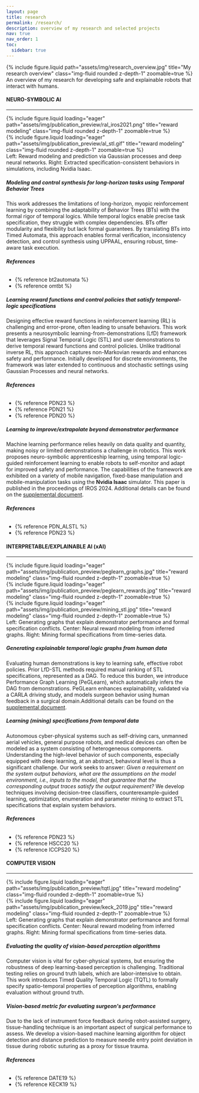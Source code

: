 ```yaml
---
layout: page
title: research
permalink: /research/
description: overview of my research and selected projects
nav: true
nav_order: 1
toc:
  sidebar: true
---
```


<!-- <iframe width="100%" height="800" src="/assets/pdf/research_overview.pdf"> -->

<!-- <img width="100%" height="500" src="/assets/img/.jpg"> -->

<div class="row">
    <div class="col-sm mt-3 mt-md-0">
        {% include figure.liquid path="assets/img/research_overview.jpg" title="My research overview" class="img-fluid rounded z-depth-1" zoomable=true %}
    </div>
</div>
<div class="caption">
    An overview of my research for developing safe and explainable robots that interact with humans.
</div>

#### **NEURO-SYMBOLIC AI**

---

<div class="row">
    <div class="col-sm-4 mt-3 mt-md-0">
        {% include figure.liquid loading="eager" path="assets/img/publication_preview/ral_iros2021.png" title="reward modeling" class="img-fluid rounded z-depth-1" zoomable=true %}
    </div>
    <div class="col-sm-8 mt-3 mb-md-0">
        {% include figure.liquid loading="eager" path="assets/img/publication_preview/al_stl.gif" title="reward modeling" class="img-fluid rounded z-depth-1" zoomable=true %}
    </div>
</div>
<div class="caption">
    Left: Reward modeling and prediction via Gaussian processes and deep neural networks. Right: Extracted specification-consistent behaviors in simulations, including Nvidia Isaac.
</div>

##### _Modeling and control synthesis for long-horizon tasks using Temporal Behavior Trees_

This work addresses the limitations of long-horizon, myopic reinforcement learning by combining the adaptability of Behavior Trees (BTs) with the formal rigor of temporal logics. While temporal logics enable precise task specification, they struggle with complex dependencies. BTs offer modularity and flexibility but lack formal guarantees. By translating BTs into Timed Automata, this approach enables formal verification, inconsistency detection, and control synthesis using UPPAAL, ensuring robust, time-aware task execution.

###### **References**

- {% reference bt2automata %}
- {% reference omtbt %}

##### _Learning reward functions and control policies that satisfy temporal-logic specifications_

Designing effective reward functions in reinforcement learning (RL) is challenging and error-prone, often leading to unsafe behaviors. This work presents a neurosymbolic learning-from-demonstrations (LfD) framework that leverages Signal Temporal Logic (STL) and user demonstrations to derive temporal reward functions and control policies. Unlike traditional inverse RL, this approach captures non-Markovian rewards and enhances safety and performance. Initially developed for discrete environments, the framework was later extended to continuous and stochastic settings using Gaussian Processes and neural networks.

###### **References**

- {% reference PDN23 %}
- {% reference PDN21 %}
- {% reference PDN20 %}

##### _Learning to improve/extrapolate beyond demonstrator performance_

Machine learning performance relies heavily on data quality and quantity, making noisy or limited demonstrations a challenge in robotics. This work proposes neuro-symbolic apprenticeship learning, using temporal logic-guided reinforcement learning to enable robots to self-monitor and adapt for improved safety and performance. The capabilities of the framework are exhibited on a variety of mobile navigation, fixed-base manipulation and mobile-manipulation tasks using the **Nvidia Isaac** simulator. This paper is published in the proceedings of IROS 2024. Additional details can be found on the [supplemental document](https://aniruddh-puranic.info/assets/pdf/alstl_supp.pdf).

###### **References**

- {% reference PDN_ALSTL %}
- {% reference PDN23 %}

#### **INTERPRETABLE/EXPLAINABLE AI (xAI)**

---

<div class="row">
    <div class="col-sm mt-3 mt-md-0">
        {% include figure.liquid loading="eager" path="assets/img/publication_preview/peglearn_graphs.jpg" title="reward modeling" class="img-fluid rounded z-depth-1" zoomable=true %}
    </div>
    <div class="col-sm mt-3 mt-md-0">
        {% include figure.liquid loading="eager" path="assets/img/publication_preview/peglearn_rewards.jpg" title="reward modeling" class="img-fluid rounded z-depth-1" zoomable=true %}
    </div>
    <div class="col-sm mt-3 mt-md-0">
        {% include figure.liquid loading="eager" path="assets/img/publication_preview/mining_stl.jpg" title="reward modeling" class="img-fluid rounded z-depth-1" zoomable=true %}
    </div>
</div>
<div class="caption">
    Left: Generating graphs that explain demonstrator performance and formal specification conflicts. Center: Neural reward modeling from inferred graphs. Right: Mining formal specifications from time-series data.
</div>

##### _Generating explainable temporal logic graphs from human data_

Evaluating human demonstrations is key to learning safe, effective robot policies. Prior LfD-STL methods required manual ranking of STL specifications, represented as a DAG. To reduce this burden, we introduce Performance Graph Learning (PeGLearn), which automatically infers the DAG from demonstrations. PeGLearn enhances explainability, validated via a CARLA driving study, and models surgeon behavior using human feedback in a surgical domain.Additional details can be found on the [supplemental document](https://aniruddh-puranic.info/assets/pdf/peglearn_supp.pdf).

##### _Learning (mining) specifications from temporal data_

Autonomous cyber-physical systems such as self-driving cars, unmanned aerial vehicles, general purpose robots, and medical devices can often be modeled as a system consisting of heterogeneous components. Understanding the high-level behavior of such components, especially equipped with deep learning, at an abstract, behavioral level is thus a significant challenge. Our work seeks to answer: _Given a requirement on the system output behaviors, what are the assumptions on the model environment, i.e., inputs to the model, that guarantee that the corresponding output traces satisfy the output requirement?_ We develop techniques involving decision-tree classifiers, counterexample-guided learning, optimization, enumeration and parameter mining to extract STL specifications that explain system behaviors.

###### **References**

- {% reference PDN23 %}
- {% reference HSCC20 %}
- {% reference ICCPS20 %}

#### **COMPUTER VISION**

---

<div class="row">
    <div class="col-sm mt-3 mt-md-0">
        {% include figure.liquid loading="eager" path="assets/img/publication_preview/tqtl.jpg" title="reward modeling" class="img-fluid rounded z-depth-1" zoomable=true %}
    </div>
    <div class="col-sm mt-3 mt-md-0">
        {% include figure.liquid loading="eager" path="assets/img/publication_preview/keck_2019.jpg" title="reward modeling" class="img-fluid rounded z-depth-1" zoomable=true %}
    </div>
</div>
<div class="caption">
    Left: Generating graphs that explain demonstrator performance and formal specification conflicts. Center: Neural reward modeling from inferred graphs. Right: Mining formal specifications from time-series data.
</div>

##### _Evaluating the quality of vision-based perception algorithms_

Computer vision is vital for cyber-physical systems, but ensuring the robustness of deep learning-based perception is challenging. Traditional testing relies on ground truth labels, which are labor-intensive to obtain. This work introduces Timed Quality Temporal Logic (TQTL) to formally specify spatio-temporal properties of perception algorithms, enabling evaluation without ground truth.

##### _Vision-based metric for evaluating surgeon's performance_

Due to the lack of instrument force feedback during robot-assisted surgery, tissue-handling technique is an important aspect of surgical performance to assess. We develop a vision-based machine learning algorithm for object detection and distance prediction to measure needle entry point deviation in tissue during robotic suturing as a proxy for tissue trauma.

###### **References**

- {% reference DATE19 %}
- {% reference KECK19 %}
